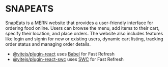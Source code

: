 # SNAPEATS
SnapEats is a MERN website that provides a user-friendly interface for ordering food online. Users can browse the menu, add items to their cart, specify their location, and place orders. The website also includes features like login and signin for new or existing users, dynamic cart listing, tracking order status and managing order details.

- [@vitejs/plugin-react](https://github.com/vitejs/vite-plugin-react/blob/main/packages/plugin-react/README.md) uses [Babel](https://babeljs.io/) for Fast Refresh
- [@vitejs/plugin-react-swc](https://github.com/vitejs/vite-plugin-react-swc) uses [SWC](https://swc.rs/) for Fast Refresh
